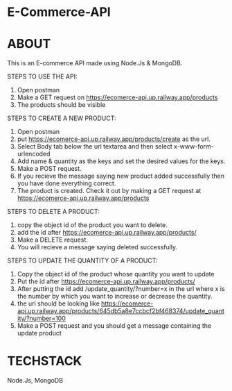 # E-Commerce-API
# ABOUT
This is an E-commerce API made using Node.Js & MongoDB. 

STEPS TO USE THE API:
1) Open postman
2) Make a GET request on https://ecomerce-api.up.railway.app/products
3) The products should be visible


STEPS TO CREATE A NEW PRODUCT: 
1) Open postman
2) put https://ecomerce-api.up.railway.app/products/create as the url. 
3) Select Body tab below the url textarea and then select x-www-form-urlencoded
4) Add name & quantity as the keys and set the desired values for the keys.
5) Make a POST request.
6) If you recieve the message saying new product added successfully then you have done everything correct.
7) The product is created. Check it out by making a GET request at https://ecomerce-api.up.railway.app/products

STEPS TO DELETE A PRODUCT:
1) copy the object id of the product you want to delete.
2) add the id after https://ecomerce-api.up.railway.app/products/
3) Make a DELETE request.
4) You will recieve a message saying deleted successfully.

STEPS TO UPDATE THE QUANTITY OF A PRODUCT:
1) Copy the object id of the product whose quantity you want to update
2) Put the id after https://ecomerce-api.up.railway.app/products/
3) After putting the id add /update_quantity/?number=x in the url where x is the number by which you want to increase or decrease the quantity.
4) the url should be looking like https://ecomerce-api.up.railway.app/products/645db5a8e7ccbcf2bf468374/update_quantity/?number=100
5) Make a POST request and you should get a message containing the update product


# TECHSTACK
Node.Js, MongoDB
